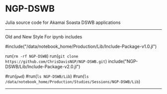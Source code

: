 # NGP-DSWB
Julia source code for Akamai Soasta DSWB applications


--------------------------------------------------------------------------

Old and New Style For ipynb includes

#include("/data/notebook_home/Production/Lib/Include-Package-v1.0.jl")

run(```rm -rf NGP-DSWB```)
run(```git clone https://github.com/ChrisDavisNGP/NGP-DSWB.git```)
include("NGP-DSWB/Lib/Include-Package-v2.0.jl")

#run(```pwd```)
#run(```ls NGP-DSWB/Lib```)
#run(```ls /data/notebook_home/Production/Studies/Sessions/NGP-DSWB/Lib```)

---------------------------------------------------------------------------
